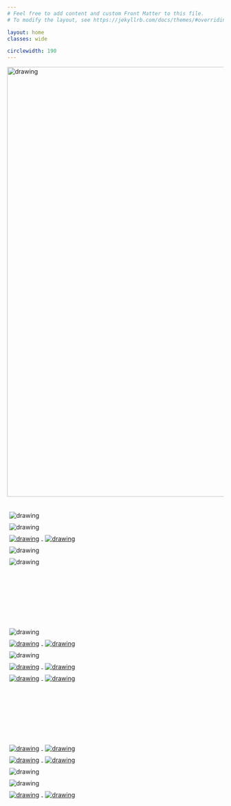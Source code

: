 ```yaml
---
# Feel free to add content and custom Front Matter to this file.
# To modify the layout, see https://jekyllrb.com/docs/themes/#overriding-theme-defaults

layout: home
classes: wide

circlewidth: 190
---
```


[//]:![image](/assets/images/whelanlab-logo.png)
<div id="container1">
<img src="/assets/images/header-with-lablogo.svg" alt="drawing" width="1000" style="vertical-align:top;margin-bottom:30px"/>
<div class="row">
  <div class="figure">
   <img class="image-main" src="/assets/images/network.svg" alt="drawing" width="{{ page.circlewidth  }}" style="vertical-align:middle;margin:5px 5px"/>
  </div>
  <div class="figure">
    <img src="/assets/images/cASR-phylo.svg" alt="drawing" width="{{ page.circlewidth  }}" style="vertical-align:middle;margin:5px 5px"/>
  </div>
  <div class="figure">
    <a href="/members">
      <img class="image-main" src="/assets/images/circle_lab_members.svg" alt="drawing" width="{{ page.circlewidth  }}" style="vertical-align:middle;margin:5px 5px"/>
      <img class="image-hover" src="/assets/images/circle_lab_members-hover.svg" alt="drawing" width="{{ page.circlewidth }}" style="vertical-align:middle;margin:5px 5px">
    </a>
  </div>
  <div class="figure">
    <img src="/assets/images/elderly-taxa.svg" alt="drawing" width="{{ page.circlewidth  }}" style="vertical-align:middle;margin:5px 5px"/>
  </div>
  <div class="figure">
    <img src="/assets/images/elderly-pcoa.svg" alt="drawing" width="{{ page.circlewidth  }}" style="vertical-align:middle;margin:5px 5px"/>
  </div>
</div>
<br><br><br><br><br><br><br><br>
<div class = "row">
  <div class="figure">
    <img src="/assets/images/fwhelan-pippetting.svg" alt="drawing" width="{{ page.circlewidth  }}" style="vertical-align:middle;margin:5px 5px"/>
  </div>
  <div class="figure">
    <a href="/manual">
      <img class="image-main" src="/assets/images/circle_lab_manual.svg" alt="drawing" width="{{ page.circlewidth  }}" style="vertical-align:middle;margin:5px 5px"/>
      <img class="image-hover" src="/assets/images/circle_lab_manual-hover.svg" alt="drawing" width="{{ page.circlewidth  }}" style="vertical-align:middle;margin:5px 5px"/>
    </a>
  </div>
  <div class="figure">
    <img src="/assets/images/longitudinal_events.svg" alt="drawing" width="{{ page.circlewidth  }}" style="vertical-align:middle;margin:5px 5px"/>
  </div>
  <div class="figure">
    <a href="/software">
      <img class="image-main" src="/assets/images/circle_software.svg" alt="drawing" width="{{ page.circlewidth  }}" style="vertical-align:middle;margin:5px 5px"/>
      <img class="image-hover" src="/assets/images/circle_software-hover.svg" alt="drawing" width="{{ page.circlewidth  }}" style="vertical-align:middle;margin:5px 5px"/>
    </a>
  </div>
  <div class="figure">
    <a href="publications">
      <img class="image-main" src="/assets/images/circle_publications.svg" alt="drawing" width="{{ page.circlewidth  }}" style="vertical-align:middle;margin:5px 5px"/>
      <img class="image-hover" src="/assets/images/circle_publications-hover.svg" alt="drawing" width="{{ page.circlewidth  }}" style="vertical-align:middle;margin:5px 5px"/>
    </a>
  </div>
</div>
<br><br><br><br><br><br><br><br>
<div class = "row">
  <div class="figure">
    <a href="/news">
      <img class="image-main" src="/assets/images/circle_news.svg" alt="drawing" width="{{ page.circlewidth  }}" style="vertical-align:middle;margin:5px 5px"/>
      <img class="image-hover" src="/assets/images/circle_news-hover.svg" alt="drawing" width="{{ page.circlewidth  }}" style="vertical-align:middle;margin:5px 5px"/>
    </a>
  </div>
  <div class="figure">
    <a href="/research">
      <img class="image-main" src="/assets/images/circle_research.svg" alt="drawing" width="{{ page.circlewidth  }}" style="vertical-align:middle;margin:5px 5px"/>
      <img class="image-hover" src="/assets/images/circle_research-hover.svg" alt="drawing" width="{{ page.circlewidth  }}" style="vertical-align:middle;margin:5px 5px"/>
    </a>
  </div>
  <div class="figure">
   <img src="/assets/images/cemg-phylo.svg" alt="drawing" width="{{ page.circlewidth  }}" style="vertical-align:middle;margin:5px 5px"/>
  </div>
  <div class="figure">
    <img src="/assets/images/mbe-triangle.svg" alt="drawing" width="{{ page.circlewidth  }}" style="vertical-align:middle;margin:5px 5px"/>
  </div>
  <div class="figure">
    <a href="/contact">
      <img class="image-main" src="/assets/images/circle_contact_us.svg" alt="drawing" width="{{ page.circlewidth  }}" style="vertical-align:middle;margin:5px 5px"/>
      <img class="image-hover" src="/assets/images/circle_contact_us-hover.svg" alt="drawing" width="{{ page.circlewidth  }}" style="vertical-align:middle;margin:5px 5px"/>
    </a>
  </div>
<br><br><br><br><br><br><br><br>
</div>
